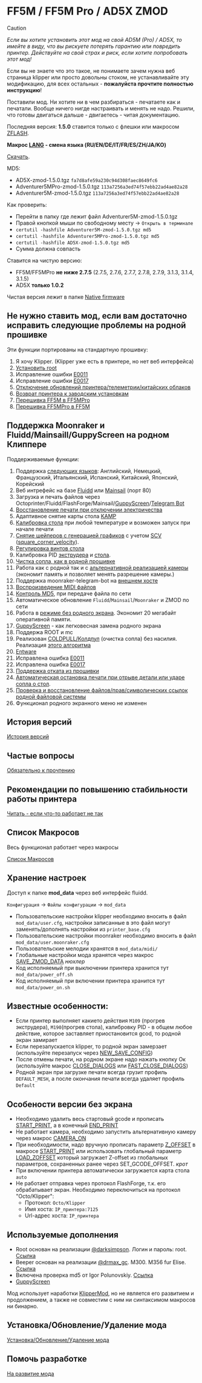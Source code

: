 # FF5M / FF5M Pro / AD5X ZMOD

> [!CAUTION]
> *Если вы хотите установить этот мод на свой AD5M (Pro) / AD5X, то имейте в виду, что вы рискуете потерять гарантию или повредить принтер. Действуйте на свой страх и риск, если хотите попробовать этот мод!*
> 
> Если вы не знаете что это такое, не понимаете зачем нужна веб страница klipper или просто довольны стоком, не устанавливайте эту модификацию, для всех остальных - **пожалуйста прочтите полностью инструкцию**!
>
> Поставили мод. Ни хотите ни в чем разбираться - печатаете как и печатали. Вообще ничего нигде настраивать и менять не надо. Решили, что готовы двигаться дальше - двигаетесь - читая документацию.

Последняя версия: **1.5.0** ставится только с флешки или макросом [ZFLASH](https://github.com/ghzserg/zmod/wiki/Macros#zflash).

**Макрос [LANG](https://github.com/ghzserg/zmod/wiki/Macros#lang) - смена языка (RU/EN/DE/IT/FR/ES/ZH/JA/KO)**

[Скачать](https://github.com/ghzserg/zmod/releases/).

MD5:
- AD5X-zmod-1.5.0.tgz `fa7d8afe59a230c94d308faec8649fc6`
- Adventurer5MPro-zmod-1.5.0.tgz `113a7256a3ed74f57ebb22ad4ae82a28`
- Adventurer5M-zmod-1.5.0.tgz `113a7256a3ed74f57ebb22ad4ae82a28`

Как проверить:
- Перейти в папку где лежит файл Adventurer5M-zmod-1.5.0.tgz
- Правой кнопкой мыши по свободному месту -> `Открыть в терминале`
- `certutil -hashfile Adventurer5M-zmod-1.5.0.tgz md5`
- `certutil -hashfile Adventurer5MPro-zmod-1.5.0.tgz md5`
- `certutil -hashfile AD5X-zmod-1.5.0.tgz md5`
- Сумма должна совпасть

Ставится на чистую версию:
- FF5M/FF5MPro **не ниже 2.7.5** (2.7.5, 2.7.6, 2.7.7, 2.7.8, 2.7.9, 3.1.3, 3.1.4, 3.1.5)
- AD5X **только 1.0.2**

Чистая версия лежит в папке [Native firmware](https://github.com/ghzserg/zmod/tree/main/Native_firmware)

## Не нужно ставить мод, если вам достаточно исправить следующие проблемы на родной прошивке

Эти функции портированы на стандартную прошивку:
1. Я хочу Klipper. (Klipper уже есть в принтере, но нет веб интерфейса)
2. [Установить root](https://github.com/ghzserg/zmod/tree/main/Native_firmware/root)
3. Исправление ошибки [E0011](https://github.com/ghzserg/zmod/wiki/Macros#fix_e0011)
4. Исправление ошибки [E0017](https://github.com/ghzserg/zmod/wiki/Macros#fix_e0017)
5. [Отключение обновлений принтера/телеметрии/китайских облаков](https://github.com/ghzserg/zmod/wiki/Macros#china_cloud)
6. [Возврат принтера к заводским установкам](https://github.com/ghzserg/zmod/wiki/Setup#%D0%B2%D0%BE%D0%B7%D0%B2%D1%80%D0%B0%D1%82-%D0%BF%D1%80%D0%B8%D0%BD%D1%82%D0%B5%D1%80%D0%B0-%D0%BA-%D0%B7%D0%B0%D0%B2%D0%BE%D0%B4%D1%81%D0%BA%D0%B8%D0%BC-%D1%83%D1%81%D1%82%D0%B0%D0%BD%D0%BE%D0%B2%D0%BA%D0%B0%D0%BC-%D0%BD%D0%B5%D0%BE%D0%B1%D1%85%D0%BE%D0%B4%D0%B8%D0%BC%D0%BE-%D0%B4%D0%BB%D1%8F-%D1%83%D1%81%D1%82%D0%B0%D0%BD%D0%BE%D0%B2%D0%BA%D0%B8-%D0%BC%D0%BE%D0%B4%D0%B0)
7. [Перешивка FF5M в FF5MPro](https://github.com/ghzserg/zmod/tree/main/Native_firmware/5m2Pro)
8. [Перешивка FF5MPro в FF5M](https://github.com/ghzserg/zmod/tree/main/Native_firmware/Pro25M)

## Поддержка Moonraker и Fluidd/Mainsaill/GuppyScreen на родном Клиппере
Поддерживаемые функции:
1. Поддержка [следующих языков](https://github.com/ghzserg/zmod/wiki/Macros#lang): Английский, Немецкий, Французский, Итальянский, Испанский, Китайский, Японский, Корейский
2. Веб интрефейс на базе [Fluidd](https://docs.fluidd.xyz/) или [Mainsail](https://docs.mainsail.xyz/) (порт 80)
3. Загрузка и печать файлов через Octoprinter/Fluidd/FlashForge/Mainsail/[GuppyScreen](https://github.com/ghzserg/zmod/wiki/Macros#display_off)/[Telegram Bot](https://github.com/ghzserg/zmod/wiki/Macros#telegram-bot)
4. [Восстановление печати при отключении электричества](https://github.com/ghzserg/zmod/wiki/Macros#zrestore)
5. Адаптивное снятие карты стола [KAMP](https://github.com/ghzserg/zmod/wiki/Macros#kamp)
6. [Калибровка стола](https://github.com/ghzserg/zmod/wiki/Macros#auto_full_bed_level) при любой температуре и возможен запуск при начале печати
7. [Снятие шейперов c генерацией графиков](https://github.com/ghzserg/zmod/wiki/Macros#zshaper) с учетом [SCV](https://github.com/ghzserg/zmod/wiki/Macros#fix_scv) ([square_corner_velocity](https://www.klipper3d.org/Config_Reference.html#printer)).
8. [Регулировка винтов стола](https://github.com/ghzserg/zmod/wiki/Macros#bed_level_screws_tune)
9. Калибровка PID [экструдера](https://github.com/ghzserg/zmod/wiki/Macros#pid_tune_extruder) и [стола](https://github.com/ghzserg/zmod/wiki/Macros#pid_tune_bed).
10. [Чистка сопла, как в родной прошивке](https://github.com/ghzserg/zmod/wiki/Macros#clear_noize)
11. Работа как с родной так и с [альтернативной реализацией камеры](https://github.com/ghzserg/zmod/wiki/Macros#camera_on) (экономит память и позволяет менять разрешение камеры.)
12. Поддержка moonraker-telegram-bot на [внешнем хосте](https://github.com/ghzserg/zmod/wiki/Macros#telegram-bot)
13. [Воспроизведение MIDI файлов](https://github.com/ghzserg/zmod/wiki/Macros#play_midi)
14. [Контроль MD5](https://github.com/ghzserg/zmod/wiki/Macros#check_md5), при передаче файла по сети 
15. Автоматическое обновление `Fluidd`/`Mainsail`/`Moonraker` и ZMOD по сети
16. Работа в [режиме без родного экрана](https://github.com/ghzserg/zmod/wiki/Macros#display_off). Экономит 20 мегабайт оперативной памяти.
17. [GuppyScreen](https://github.com/ghzserg/zmod/wiki/Macros#display_off) - как легковесная замена родного экрана
18. Поддержа ROOT и mc
19. Реализован [COLDPULL/Колдпул](https://github.com/ghzserg/zmod/wiki/Macros#coldpull) (очистка сопла) без насилия. Реализация [этого алгоритма](https://t.me/FF_5M_5M_Pro/2836/447172)
20. [Entware](https://github.com/ghzserg/zmod/wiki/FAQ#%D0%B2-zmod-%D0%B2%D1%85%D0%BE%D0%B4%D0%B8%D1%82-entware---%D0%BA%D0%B0%D0%BA-%D0%B8%D0%BC-%D0%B2%D0%BE%D1%81%D0%BF%D0%BE%D0%BB%D1%8C%D0%B7%D0%BE%D0%B2%D0%B0%D1%82%D1%8C%D1%81%D1%8F)
21. Исправлена ошибка [E0011](https://github.com/ghzserg/zmod/wiki/Macros#fix_e0011)
22. Исправлена ошибка [E0017](https://github.com/ghzserg/zmod/wiki/Macros#fix_e0017)
23. [Поддержка отката из прошивки](https://github.com/ghzserg/zmod/wiki/FAQ#%D1%87%D1%82%D0%BE-%D1%82%D0%B0%D0%BA%D0%BE%D0%B5-%D0%BE%D1%82%D0%BA%D0%B0%D1%82-%D0%B8%D0%B7-%D0%BF%D1%80%D0%BE%D1%88%D0%B8%D0%B2%D0%BA%D0%B8)
24. [Автоматическая остановка печати при отрыве детали или ударе сопла о стол](https://github.com/ghzserg/zmod/wiki/Macros#nozzle_control).
25. [Проверка и восстановление файлов/прав/символических ссылок родной файловой системы](https://github.com/ghzserg/zmod/wiki/Macros#check_system)
26. Функционал родного экранного меню не изменен

## История версий
[История версий](https://github.com/ghzserg/zmod/wiki/Changelog)

## Частые вопросы

[Обязательно к прочтению](https://github.com/ghzserg/zmod/wiki/FAQ)

## Рекомендации по повышению стабильности работы принтера

[Читать - если что-то работает не так](https://github.com/ghzserg/zmod/wiki/Recomendations)

## Список Макросов

Весь функционал работает через макросы

[Список Макросов](https://github.com/ghzserg/zmod/wiki/Macros)

## Хранение настроек
Доступ к папке **mod_data** через веб интерфейс fluidd. 

`Конфигурация` -> `Файлы конфигурации` -> `mod_data`

- Пользовательские настройки klipper необходимо вносить в файл `mod_data/user.cfg`, настройки записанные в это файл могут заменять/дополнять настройки из `printer_base.cfg`
- Пользовательские настройки moonraker необходимо вносить в файл `mod_data/user.moonraker.cfg`
- Пользовательские мелодии хранятся в `mod_data/midi/`
- Глобальные настройки мода хранятся через макрос [SAVE_ZMOD_DATA](https://github.com/ghzserg/zmod/wiki/Macros#save_zmod_data) *нюхлер*
- Код исполняемый при выключении принтера хранится тут `mod_data/power_off.sh`
- Код исполняемый при включении принтера хранится тут `mod_data/power_on.sh`

## Известные особенности:
- Если принтер выполняет какието действия `M109` (прогрев экструдера), `M190`(прогрев стола), калибровку PID - в общем любое действие, которое заставляет приостановится gcod, то родной экран замирает
- Если перезапускается klipper, то родной экран замерзает (используйте перезапуск через [NEW_SAVE_CONFIG](https://github.com/ghzserg/zmod/wiki/Macros#new_save_config))
- После отмены печати, на родном экране надо нажать кнопку Ок (используйте макрос [CLOSE_DIALOGS](https://github.com/ghzserg/zmod/wiki/Macros#close_dialogs) или [FAST_CLOSE_DIALOGS](https://github.com/ghzserg/zmod/wiki/Macros#fast_close_dialogs))
- Родной экран при загрузке печати всегда грузит профиль `DEFAULT_MESH`, а после окончания печати всегда удаляет профиль `Default`

## Особености версии без экрана
- Необходимо удалить весь стартовый gcode и прописать [START_PRINT](https://github.com/ghzserg/zmod/wiki/Macros#start_print), а в конечный [END_PRINT](https://github.com/ghzserg/zmod/wiki/Macros#end_print)
- Не работает камера, необходимо запустить альтернативную камеру через макрос [CAMERA_ON](https://github.com/ghzserg/zmod/wiki/Macros#camera_on)
- При необходимости, надо вручную прописать параметр [Z_OFFSET](https://github.com/ghzserg/zmod/wiki/Macros#%D1%8D%D1%82%D0%BE-%D0%BD%D0%B5-%D0%BF%D0%B0%D1%80%D0%B0%D0%BC%D0%B5%D1%82%D1%80%D1%8B-start_print-%D1%8D%D1%82%D0%BE-%D0%B3%D0%BB%D0%BE%D0%B1%D0%B0%D0%BB%D1%8C%D0%BD%D1%8B%D0%B5-%D1%84%D0%BB%D0%B0%D0%B3%D0%B8%D0%BF%D0%B0%D1%80%D0%B0%D0%BC%D0%B5%D1%82%D1%80%D1%8B-%D0%BA%D0%BE%D1%82%D0%BE%D1%80%D1%8B%D0%B5-%D1%81%D1%82%D0%B0%D0%B2%D0%B8%D1%82%D1%81%D1%8F-%D1%87%D0%B5%D1%80%D0%B5%D0%B7-save_zmod_data) в макросе [START_PRINT](https://github.com/ghzserg/zmod/wiki/Macros#start_print) или использовать глобальный параметр [LOAD_ZOFFSET](https://github.com/ghzserg/zmod/wiki/Macros#load_zoffset) который загружает Z-offset из глобальных параметров, сохраненных ранее через SET_GCODE_OFFSET. *крот*
- При включении принтера автоматически загружается карта стола `auto`
- Не работает отправка через протокол FlashForge, т.к. его обрабатывает экран.
  Необходимо переключиться на протокол "Octo/Klipper":
  - Протокол: `Octo/Klipper`
  - Имя хоста: `IP_принтера:7125`
  - Url-адрес хоста: `IP_принтера`
 
## Используемые дополнения

- Root основан на реализации [@darksimpson](https://t.me/darksimpson). Логин и пароль: root. [Ссылка](https://t.me/c/2000598629/12695/186253)
- Beeper основан на реализации [@drmax_gc](https://t.me/drmax_gc). M300. M356 fur Elise. [Ссылка](https://t.me/FF_5M_5M_Pro/1/333800)
- Включена проверка md5 от Igor Polunovskiy. [Ссылка](https://t.me/FF_5M_5M_Pro/12695/272417)
- [GuppyScreen](https://github.com/ballaswag/guppyscreen)

Мод использует наработки [KlipperMod](https://github.com/xblax/flashforge_ad5m_klipper_mod/), но не является его развитием и продолжением, а также не совместим с ним ни синтаксимом макросов ни бинарно.

## Установка/Обновление/Удаление мода

[Установка/Обновление/Удаление мода](https://github.com/ghzserg/zmod/wiki/Setup)

## Помочь разработке

[На развитие мода](https://vtb.paymo.ru/collect-money/?transaction=0efce2b8-c321-4cb1-a6f9-5b7a9d34e34f)
